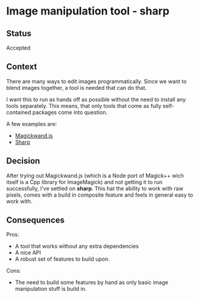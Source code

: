 # Image manipulation tool - sharp

## Status

Accepted

## Context
There are many ways to edit images programmatically.
Since we want to blend images together, a tool is needed that can do that.

I want this to run as hands off as possible without the need to install any tools separately.
This means, that only tools that come as fully self-contained packages come into question.

A few examples are:
* [Magickwand.js](https://github.com/mmomtchev/magickwand.js)
* [Sharp](https://sharp.pixelplumbing.com/)


## Decision
After trying out Magickwand.js (which is a Node port of Magick++ wich itself is a Cpp library for ImageMagick) and not 
getting it to run successfully, I've settled on **sharp**.
This hat the ability to work with raw pixels, comes with a build in composite feature and feels in general easy to work with.


## Consequences

Pros:
* A tool that works without any extra dependencies
* A nice API
* A robust set of features to build upon.

Cons:
* The need to build some features by hand as only basic image manipulation stuff is build in.
